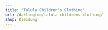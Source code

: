 ```yaml
---
title: "Talula Children's Clothing"
url: /darlington/talula-childrens-clothing/
shop: Kleidung
---
```

